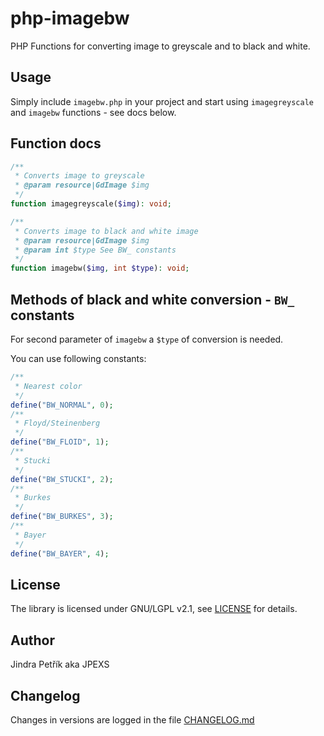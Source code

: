 # php-imagebw
PHP Functions for converting image to greyscale and to black and white.

## Usage
Simply include `imagebw.php` in your project and start using
`imagegreyscale` and `imagebw` functions - see docs below.

## Function docs
```php
/**
 * Converts image to greyscale
 * @param resource|GdImage $img
 */
function imagegreyscale($img): void;

/**
 * Converts image to black and white image
 * @param resource|GdImage $img
 * @param int $type See BW_ constants
 */
function imagebw($img, int $type): void;
```

## Methods of black and white conversion - `BW_` constants
For second parameter of `imagebw` a `$type` of conversion is needed.

You can use following constants:
```php
/**
 * Nearest color
 */
define("BW_NORMAL", 0);
/**
 * Floyd/Steinenberg
 */
define("BW_FLOID", 1);
/**
 * Stucki
 */
define("BW_STUCKI", 2);
/**
 * Burkes
 */
define("BW_BURKES", 3);
/**
 * Bayer
 */
define("BW_BAYER", 4);
```

## License
The library is licensed under GNU/LGPL v2.1, see [LICENSE](LICENSE)
for details.

## Author
Jindra Petřík aka JPEXS

## Changelog
Changes in versions are logged in the file [CHANGELOG.md](CHANGELOG.md)
